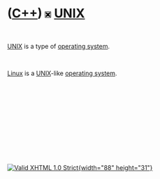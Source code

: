 



 

 

 

 

 

([C++](Cpp.htm)) ![Unix](PicUnix.png) [UNIX](CppUnix.htm)
=========================================================

 

[UNIX](CppUnix.htm) is a type of [operating system](CppOs.htm).

 

[Linux](CppLinux.htm) is a [UNIX](CppUnix.htm)-like [operating
system](CppOs.htm).

 

 

 

 

 





 

[![Valid XHTML 1.0 Strict](valid-xhtml10.png){width="88"
height="31"}](http://validator.w3.org/check?uri=referer)
